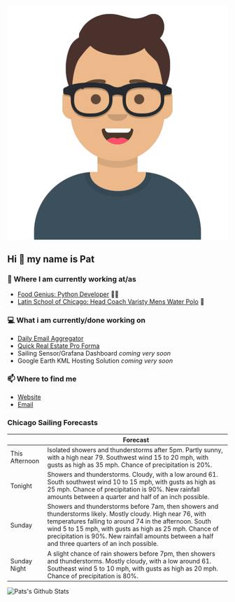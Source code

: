 [![Social banner for p-j-falconer](https://raw.githubusercontent.com/P-J-FALCONER/P-J-FALCONER/master/assets/avataaars.svg)](https://patfalconer.com/)
## Hi :wave: my name is Pat

### 💼 Where I am currently working at/as
- [Food Genius: Python Developer](https://getfoodgenius.com/) 🍔🐍
- [Latin School of Chicago: Head Coach Varisty Mens Water Polo](https://www.latinschool.org/) 🤽


### 💻 What i am currently/done working on
 - [Daily Email Aggregator](https://github.com/P-J-FALCONER/dott_daily_mail)
 - [Quick Real Estate Pro Forma](https://github.com/P-J-FALCONER/henry)
 - Sailing Sensor/Grafana Dashboard *coming very soon*
 - Google Earth KML Hosting Solution *coming very soon*

### 📫 Where to find me
 - [Website](https://patfalconer.com/)
 - [Email](mailto:patrick.j.falconer@gmail.com)


### Chicago Sailing Forecasts
|   | Forecast  |
|---|---|
| This Afternoon | Isolated showers and thunderstorms after 5pm. Partly sunny, with a high near 79. Southwest wind 15 to 20 mph, with gusts as high as 35 mph. Chance of precipitation is 20%. |
| Tonight | Showers and thunderstorms. Cloudy, with a low around 61. South southwest wind 10 to 15 mph, with gusts as high as 25 mph. Chance of precipitation is 90%. New rainfall amounts between a quarter and half of an inch possible. |
| Sunday | Showers and thunderstorms before 7am, then showers and thunderstorms likely. Mostly cloudy. High near 76, with temperatures falling to around 74 in the afternoon. South wind 5 to 15 mph, with gusts as high as 25 mph. Chance of precipitation is 90%. New rainfall amounts between a half and three quarters of an inch possible. |
| Sunday Night | A slight chance of rain showers before 7pm, then showers and thunderstorms. Mostly cloudy, with a low around 61. Southeast wind 5 to 10 mph, with gusts as high as 20 mph. Chance of precipitation is 80%. |

![Pats's Github Stats](https://github-readme-stats.vercel.app/api?username=p-j-falconer&show_icons=true&theme=radical)
